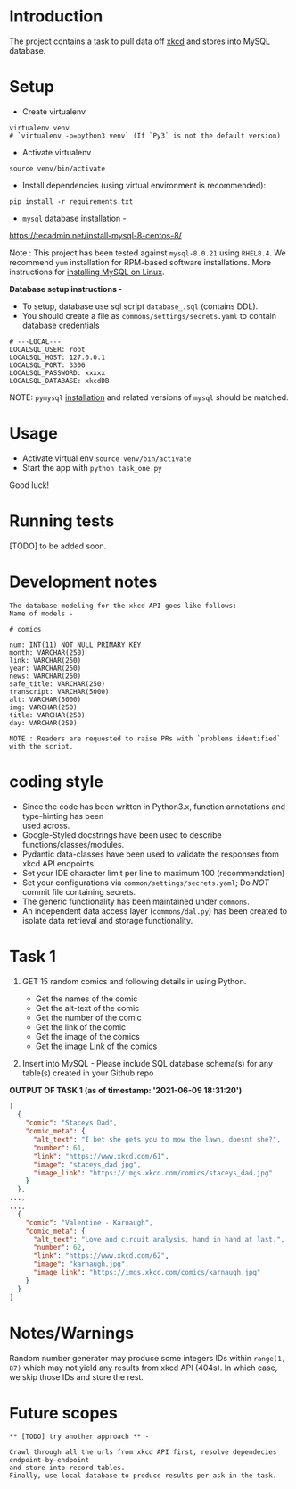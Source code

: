 # Introduction

The project contains a task to pull data off [xkcd](https://xkcd.com/) and stores into 
MySQL database.

# Setup
-   Create virtualenv

```
virtualenv venv
# `virtualenv -p=python3 venv` (If `Py3` is not the default version)
```
-   Activate virtualenv 
```
source venv/bin/activate
```

-   Install dependencies (using virtual environment is recommended):
```
pip install -r requirements.txt
```

-   `mysql` database installation - 

https://tecadmin.net/install-mysql-8-centos-8/

Note : This project has been tested against `mysql-8.0.21` using `RHEL8.4`.
We recommend `yum` installation for RPM-based software installations.
More instructions for [installing MySQL on Linux](https://dev.mysql.com/doc/refman/8.0/en/linux-installation.html). 

**Database setup instructions -**

-   To setup, database use sql script `database_.sql` (contains DDL).
-   You should create a file as `commons/settings/secrets.yaml` to contain database credentials

```
# ---LOCAL---
LOCALSQL_USER: root
LOCALSQL_HOST: 127.0.0.1
LOCALSQL_PORT: 3306
LOCALSQL_PASSWORD: xxxxx
LOCALSQL_DATABASE: xkcdDB
```

NOTE: `pymysql` [installation](https://pymysql.readthedocs.io/en/latest/user/installation.html) and 
related versions of `mysql` should be matched.

# Usage
-   Activate virtual env `source venv/bin/activate`
-   Start the app with `python task_one.py`

Good luck!

# Running tests

[TODO] to be added soon.

# Development notes


    The database modeling for the xkcd API goes like follows: 
    Name of models -
    
    # comics    
     
    num: INT(11) NOT NULL PRIMARY KEY
    month: VARCHAR(250)
    link: VARCHAR(250)
    year: VARCHAR(250)
    news: VARCHAR(250)
    safe_title: VARCHAR(250)
    transcript: VARCHAR(5000)
    alt: VARCHAR(5000)
    img: VARCHAR(250)
    title: VARCHAR(250)
    day: VARCHAR(250)
    
    NOTE : Readers are requested to raise PRs with `problems identified` with the script.

# coding style

-   Since the code has been written in Python3.x, function annotations and type-hinting has been  
    used across.
-   Google-Styled docstrings have been used to describe functions/classes/modules.
-   Pydantic data-classes have been used to validate the responses from xkcd API endpoints.
-   Set your IDE character limit per line to maximum 100 (recommendation)
-   Set your configurations via ``common/settings/secrets.yaml``; Do *NOT* commit file containing secrets.
-   The generic functionality has been maintained under ``commons``.
-   An independent data access layer (`commons/dal.py`) has been created to isolate data retrieval and storage
 functionality.
    
# Task 1

1. GET 15 random comics and following details in using Python.
    - Get the names of the comic
    - Get the alt-text of the comic
    - Get the number of the comic
    - Get the link of the comic
    - Get the image of the comics
    - Get the image Link of the comics

2. Insert into MySQL - Please include SQL database schema(s) for any table(s) created in
your Github repo
    
**OUTPUT OF TASK 1  (as of timestamp: '2021-06-09 18:31:20')**
```json
[
  {
    "comic": "Staceys Dad",
    "comic_meta": {
      "alt_text": "I bet she gets you to mow the lawn, doesnt she?",
      "number": 61,
      "link": "https://www.xkcd.com/61",
      "image": "staceys_dad.jpg",
      "image_link": "https://imgs.xkcd.com/comics/staceys_dad.jpg"
    }
  },
...,
...,
  {
    "comic": "Valentine - Karnaugh",
    "comic_meta": {
      "alt_text": "Love and circuit analysis, hand in hand at last.",
      "number": 62,
      "link": "https://www.xkcd.com/62",
      "image": "karnaugh.jpg",
      "image_link": "https://imgs.xkcd.com/comics/karnaugh.jpg"
    }
  }
]
```

# Notes/Warnings

Random number generator may produce some integers IDs within `range(1, 87)` which may not yield any
results from xkcd API (404s). In which case, we skip those IDs and store the rest.


# Future scopes

    ** [TODO] try another approach ** - 
    
    Crawl through all the urls from xkcd API first, resolve dependecies endpoint-by-endpoint 
    and store into record tables.
    Finally, use local database to produce results per ask in the task.
                       